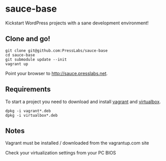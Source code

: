 sauce-base
==========

Kickstart WordPress projects with a sane development environment!

## Clone and go!

```
git clone git@github.com:PressLabs/sauce-base
cd sauce-base
git submodule update --init
vagrant up
```

Point your browser to http://sauce.presslabs.net.


## Requirements

To start a project you need to download and install [vagrant](http://www.vagrantup.com/downloads.html) and 
[virtualbox](https://www.virtualbox.org/wiki/Downloads).

```
dpkg -i vagrant*.deb
dpkg -i virtualbox*.deb
```

## Notes

Vagrant must be installed / downloaded from the vagrantup.com site

Check your virtualization settings from your PC BIOS
